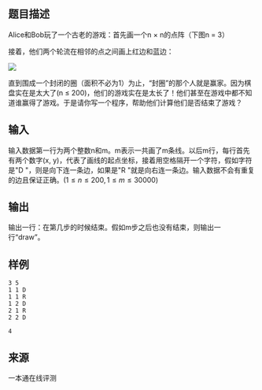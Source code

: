 ## 题目描述

Alice和Bob玩了一个古老的游戏：首先画一个n × n的点阵（下图n = 3）

接着，他们两个轮流在相邻的点之间画上红边和蓝边：

![](file://1347.gif)

直到围成一个封闭的圈（面积不必为1）为止，“封圈”的那个人就是赢家。因为棋盘实在是太大了(n ≤ 200)，他们的游戏实在是太长了！他们甚至在游戏中都不知道谁赢得了游戏。于是请你写一个程序，帮助他们计算他们是否结束了游戏？

## 输入

输入数据第一行为两个整数n和m。m表示一共画了m条线。以后m行，每行首先有两个数字(x, y)，代表了画线的起点坐标，接着用空格隔开一个字符，假如字符是"D "，则是向下连一条边，如果是"R "就是向右连一条边。输入数据不会有重复的边且保证正确。($1\le n\le 200, 1\le m\le 30000$)

## 输出

输出一行：在第几步的时候结束。假如m步之后也没有结束，则输出一行“draw”。

## 样例

```input1
3 5
1 1 D
1 1 R
1 2 D
2 1 R
2 2 D
```

```output1
4
```


 ## 来源

 一本通在线评测 